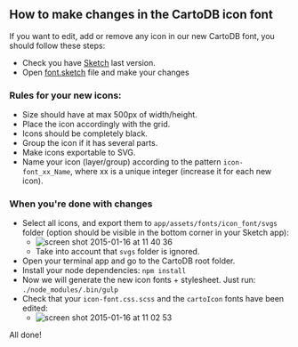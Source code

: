 How to make changes in the CartoDB icon font
--------------------------------------------

If you want to edit, add or remove any icon in our new CartoDB font, you should follow these steps:

- Check you have [Sketch](http://bohemiancoding.com/sketch/) last version.
- Open [font.sketch](http://github.com/CartoDB/cartodb/blob/master/app/assets/fonts/icon_font/font.sketch) file and make your changes


### Rules for your new icons:
- Size should have at max 500px of width/height.
- Place the icon accordingly with the grid.
- Icons should be completely black.
- Group the icon if it has several parts.
- Make icons exportable to SVG.
- Name your icon (layer/group) according to the pattern `icon-font_xx_Name`, where xx is a unique integer (increase it for each new icon).
  
  
### When you're done with changes
- Select all icons, and export them to `app/assets/fonts/icon_font/svgs` folder (option should be visible in the bottom corner in your Sketch app):
  - ![screen shot 2015-01-16 at 11 40 36](https://cloud.githubusercontent.com/assets/978461/5774986/93dc90e8-9d74-11e4-8064-a478e55d392b.png)
  - Take into account that ```svgs``` folder is ignored.
- Open your terminal app and go to the CartoDB root folder.
- Install your node dependencies: `npm install`
- Now we will generate the new icon fonts + stylesheet. Just run: `./node_modules/.bin/gulp`
- Check that your `icon-font.css.scss` and the `cartoIcon` fonts have been edited: 
  - ![screen shot 2015-01-16 at 11 02 53](https://cloud.githubusercontent.com/assets/978461/5775004/acf10faa-9d74-11e4-893c-790da626d894.png)

All done!
